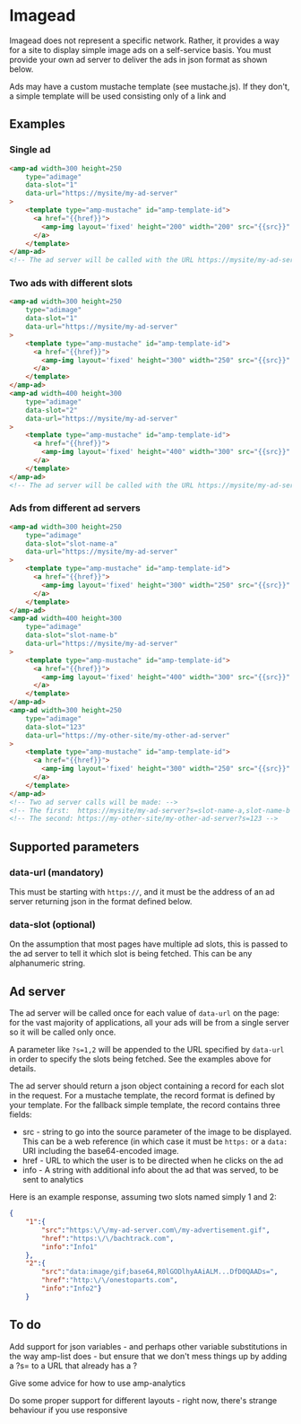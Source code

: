 <!---
Copyright 2015 The AMP HTML Authors. All Rights Reserved.

Licensed under the Apache License, Version 2.0 (the "License");
you may not use this file except in compliance with the License.
You may obtain a copy of the License at

      http://www.apache.org/licenses/LICENSE-2.0

Unless required by applicable law or agreed to in writing, software
distributed under the License is distributed on an "AS-IS" BASIS,
WITHOUT WARRANTIES OR CONDITIONS OF ANY KIND, either express or implied.
See the License for the specific language governing permissions and
limitations under the License.
-->

# Imagead

Imagead does not represent a specific network. Rather, it provides a way for 
a site to display simple image ads on a self-service basis. You must provide
your own ad server to deliver the ads in json format as shown below.

Ads may have a custom mustache template (see mustache.js). If they don't, a simple
template will be used consisting only of a link and 

## Examples

### Single ad

```html
<amp-ad width=300 height=250
    type="adimage"
    data-slot="1"
    data-url="https://mysite/my-ad-server"
>
    <template type="amp-mustache" id="amp-template-id">
      <a href="{{href}}">
        <amp-img layout='fixed' height="200" width="200" src="{{src}}" data-info="{{info}}"></amp-img>
      </a>
    </template>
</amp-ad>
<!-- The ad server will be called with the URL https://mysite/my-ad-server?s=1 -->
```

### Two ads with different slots

```html
<amp-ad width=300 height=250
    type="adimage"
    data-slot="1"
    data-url="https://mysite/my-ad-server"
>
    <template type="amp-mustache" id="amp-template-id">
      <a href="{{href}}">
        <amp-img layout='fixed' height="300" width="250" src="{{src}}" data-info="{{info}}"></amp-img>
      </a>
    </template>
</amp-ad>
<amp-ad width=400 height=300
    type="adimage"
    data-slot="2"
    data-url="https://mysite/my-ad-server"
>
    <template type="amp-mustache" id="amp-template-id">
      <a href="{{href}}">
        <amp-img layout='fixed' height="400" width="300" src="{{src}}" data-info="{{info}}"></amp-img>
      </a>
    </template>
</amp-ad>
<!-- The ad server will be called with the URL https://mysite/my-ad-server?s=1,2 -->
```

### Ads from different ad servers
```html
<amp-ad width=300 height=250
    type="adimage"
    data-slot="slot-name-a"
    data-url="https://mysite/my-ad-server"
>
    <template type="amp-mustache" id="amp-template-id">
      <a href="{{href}}">
        <amp-img layout='fixed' height="300" width="250" src="{{src}}" data-info="{{info}}"></amp-img>
      </a>
    </template>
</amp-ad>
<amp-ad width=400 height=300
    type="adimage"
    data-slot="slot-name-b"
    data-url="https://mysite/my-ad-server"
>
    <template type="amp-mustache" id="amp-template-id">
      <a href="{{href}}">
        <amp-img layout='fixed' height="400" width="300" src="{{src}}" data-info="{{info}}"></amp-img>
      </a>
    </template>
</amp-ad>
<amp-ad width=300 height=250
    type="adimage"
    data-slot="123"
    data-url="https://my-other-site/my-other-ad-server"
>
    <template type="amp-mustache" id="amp-template-id">
      <a href="{{href}}">
        <amp-img layout='fixed' height="300" width="250" src="{{src}}" data-info="{{info}}"></amp-img>
      </a>
    </template>
</amp-ad>
<!-- Two ad server calls will be made: -->
<!-- The first:  https://mysite/my-ad-server?s=slot-name-a,slot-name-b -->
<!-- The second: https://my-other-site/my-other-ad-server?s=123 -->
```

## Supported parameters

### data-url (mandatory)

This must be starting with `https://`, and it must be the address of an ad
server returning json in the format defined below.

### data-slot (optional)

On the assumption that most pages have multiple ad slots, this is passed to the
ad server to tell it which slot is being fetched. This can be any alphanumeric string.

## Ad server

The ad server will be called once for each value of `data-url` on the page: for the vast 
majority of applications, all your ads will be from a single server so it will be
called only once.

A parameter like `?s=1,2` will be appended to the URL specified by `data-url` in order
to specify the slots being fetched. See the examples above for details.

The ad server should return a json object containing a record for each slot in the request.
For a mustache template, the record format is defined by your template. For the fallback
simple template, the record contains three fields:

* src - string to go into the source parameter of the image to be displayed. This can be a 
web reference (in which case it must be `https:` or a `data:` URI including the base64-encoded image.
* href - URL to which the user is to be directed when he clicks on the ad
* info - A string with additional info about the ad that was served, to be sent to analytics

Here is an example response, assuming two slots named simply 1 and 2:

```json
{
    "1":{
        "src":"https:\/\/my-ad-server.com\/my-advertisement.gif",
        "href":"https:\/\/bachtrack.com",
        "info":"Info1"
    },
    "2":{
        "src":"data:image/gif;base64,R0lGODlhyAAiALM...DfD0QAADs=",
        "href":"http:\/\/onestoparts.com",
        "info":"Info2"}
    }
```

## To do

Add support for json variables - and perhaps other variable substitutions in the way amp-list does - but ensure that 
we don't mess things up by adding a ?s= to a URL that already has a ?

Give some advice for how to use amp-analytics

Do some proper support for different layouts - right now, there's strange behaviour if you use responsive